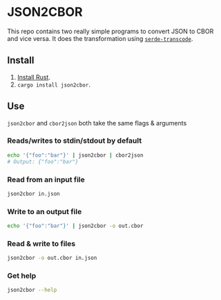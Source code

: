 # JSON2CBOR

This repo contains two really simple programs to convert JSON to CBOR and vice versa. It does the transformation using [`serde-transcode`](https://github.com/sfackler/serde-transcode).

## Install

1. [Install Rust](https://rustup.rs/).
2. `cargo install json2cbor`.

## Use

`json2cbor` and `cbor2json` both take the same flags & arguments

### Reads/writes to stdin/stdout by default

```sh
echo '{"foo":"bar"}' | json2cbor | cbor2json
# Output: {"foo":"bar"}
```

### Read from an input file

```sh
json2cbor in.json
```

### Write to an output file

```sh
echo '{"foo":"bar"}' | json2cbor -o out.cbor
```

### Read & write to files

```sh
json2cbor -o out.cbor in.json
```

### Get help

```sh
json2cbor --help
```
